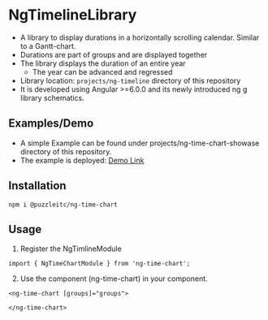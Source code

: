 # NgTimelineLibrary

* A library to display durations in a horizontally scrolling calendar. Similar to a Gantt-chart.
* Durations are part of groups and are displayed together
* The library displays the duration of an entire year
  * The year can be advanced and regressed
* Library location: `projects/ng-timeline` directory of this repository
* It is developed using Angular >=6.0.0 and its newly introduced ng g library schematics.

## Examples/Demo
* A simple Example can be found under projects/ng-time-chart-showase directory of this repository.
* The example is deployed: [Demo Link](https://puzzle.github.io/ng-time-chart/)

## Installation
`npm i @puzzleitc/ng-time-chart`

## Usage
1. Register the NgTimlineModule

`import { NgTimeChartModule } from 'ng-time-chart';`

2. Use the component (ng-time-chart) in your component.
```angular2html
<ng-time-chart [groups]="groups">

</ng-time-chart>
```

